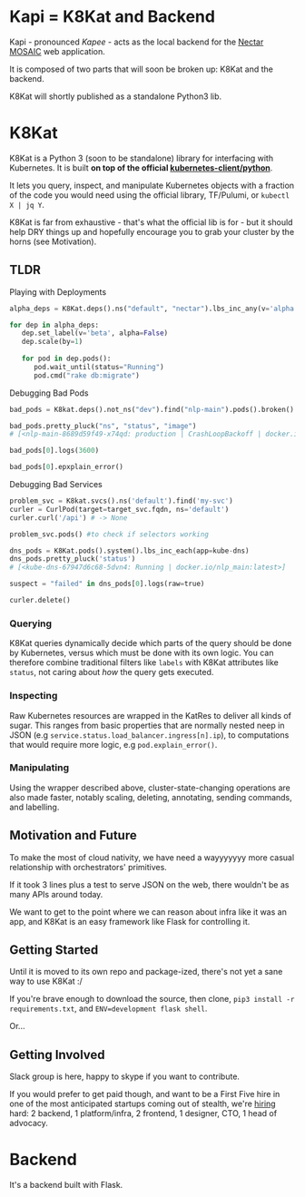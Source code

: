 # Kapi = K8Kat and Backend

Kapi - pronounced *Kapee* - acts as the local backend for the [Nectar MOSAIC](https://github.com/nectar-cs/mosaic) web application.

It is composed of two parts that  will soon be broken up: K8Kat and the backend. 

K8Kat will shortly published as a standalone Python3 lib. 

# K8Kat

K8Kat is a Python 3 (soon to be standalone) library for interfacing with Kubernetes. It is built **on top of the official [kubernetes-client/python](https://github.com/kubernetes-client/python)**.

It lets you query, inspect, and manipulate Kubernetes objects with a fraction of the code you would need using the official library, TF/Pulumi, or `kubectl X | jq Y`. 

K8Kat is far from exhaustive - that's what the official lib is for - but it should help DRY things up and hopefully encourage you to grab your cluster by the horns (see Motivation).

## TLDR

Playing with Deployments
```python
alpha_deps = K8Kat.deps().ns("default", "nectar").lbs_inc_any(v='alpha',alpha=True)

for dep in alpha_deps:
   dep.set_label(v='beta', alpha=False)
   dep.scale(by=1)
   
   for pod in dep.pods():
      pod.wait_until(status="Running")      
      pod.cmd("rake db:migrate")
```


Debugging Bad Pods
```python
bad_pods = K8kat.deps().not_ns("dev").find("nlp-main").pods().broken() 

bad_pods.pretty_pluck("ns", "status", "image")
# [<nlp-main-8689d59f49-x74qd: production | CrashLoopBackoff | docker.io/nlp_main:latest>]

bad_pods[0].logs(3600)

bad_pods[0].epxplain_error()
```


Debugging Bad Services
```python
problem_svc = K8kat.svcs().ns('default').find('my-svc')
curler = CurlPod(target=target_svc.fqdn, ns='default')
curler.curl('/api') # -> None

problem_svc.pods() #to check if selectors working

dns_pods = K8Kat.pods().system().lbs_inc_each(app=kube-dns)
dns_pods.pretty_pluck('status')
# [<kube-dns-67947d6c68-5dvn4: Running | docker.io/nlp_main:latest>]

suspect = "failed" in dns_pods[0].logs(raw=true)

curler.delete()
```


### Querying
K8Kat queries dynamically decide which parts of the query should be done by Kubernetes, versus which must be done with its own logic. You can therefore combine traditional filters like `labels` with K8Kat attributes like `status`, not caring about *how* the query gets executed.

### Inspecting
Raw Kubernetes resources are wrapped in the KatRes to deliver all kinds of sugar. This ranges from basic properties that are normally nested neep in JSON (e.g `service.status.load_balancer.ingress[n].ip`), to computations that would require more logic, e.g `pod.explain_error()`.

### Manipulating
Using the wrapper described above, cluster-state-changing operations are also made faster, notably scaling, deleting, annotating, sending commands, and labelling.

## Motivation and Future

To make the most of cloud nativity, we have need a wayyyyyyy more casual relationship with orchestrators' primitives.

If it took 3 lines plus a test to serve JSON on the web, there wouldn't be as many APIs around today.

We want to get to the point where we can reason about infra like it was an app, and K8Kat is an easy framework like Flask for controlling it.

## Getting Started
Until it is moved to its own repo and package-ized, there's not yet a sane way to use K8Kat :/

If you're brave enough to download the source, then clone, `pip3 install -r requirements.txt`, and `ENV=development flask shell`.

Or...

## Getting Involved

Slack group is here, happy to skype if you want to contribute. 

If you would prefer to get paid though, and want to be a First Five hire in one of the most anticipated startups coming out of stealth, we're [hiring](http://www.codenectar.com/werkwerkwerk) hard: 2 backend, 1 platform/infra, 2 frontend, 1 designer, CTO, 1 head of advocacy.

# Backend

It's a backend built with Flask.
